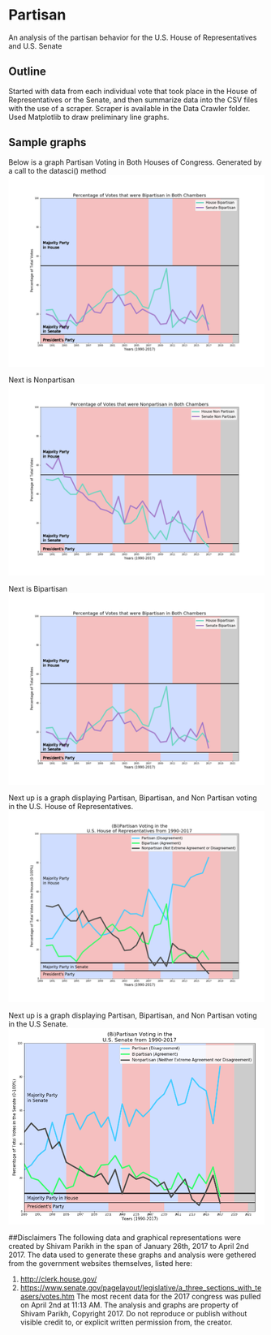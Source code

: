 # Partisan
An analysis of the partisan behavior for the U.S. House of Representatives and U.S. Senate
## Outline
Started with data from each individual vote that took place in the House of Representatives or the Senate, and then summarize data into the CSV files with the use of a scraper. 
Scraper is available in the Data Crawler folder. 
Used Matplotlib to draw preliminary line graphs. 


## Sample graphs
Below is a graph Partisan Voting in Both Houses of Congress. Generated by a call to the datasci() method
![alt text](./Visualizations/Join_Final_Partisan.png "Bicameral Partisan")

Next is Nonpartisan
![alt text](./Visualizations/Join_Final_Nonpartisan.png "Bicameral Partisan")

Next is Bipartisan
![alt text](./Visualizations/Join_Final_Bipartisan.png "Bicameral Partisan")

Next up is a graph displaying Partisan, Bipartisan, and Non Partisan voting in the U.S. House of Representatives. 
![alt text](./Visualizations/HOR_Final.png "HoR Partisan")

Next up is a graph displaying Partisan, Bipartisan, and Non Partisan voting in the U.S Senate. 
![alt text](./Visualizations/Senate_Final.png "Senate Partisan")


##Disclaimers
The following data and graphical representations were created by Shivam Parikh in the span of January 26th, 2017 to April 2nd 2017. 
The data used to generate these graphs and analysis were gethered from the government websites themselves, listed here: 
1) http://clerk.house.gov/
2) https://www.senate.gov/pagelayout/legislative/a_three_sections_with_teasers/votes.htm
The most recent data for the 2017 congress was pulled on April 2nd at 11:13 AM. 
The analysis and graphs are property of Shivam Parikh, Copyright 2017. Do not reproduce or publish without visible credit to, or explicit written permission from, the creator. 
